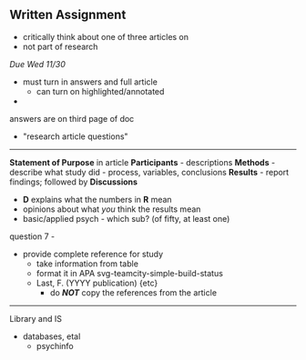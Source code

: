 ## Written Assignment
* critically think about one of three articles on
* not part of research

_Due Wed 11/30_

  * must turn in answers and full article
    * can turn on highlighted/annotated
  *

answers are on third page of doc
  * "research article questions"

---
**Statement of Purpose** in article
**Participants** - descriptions
**Methods** - describe what study did - process, variables, conclusions
**Results** - report findings; followed by **Discussions**
  * **D** explains what the numbers in **R** mean
* opinions about what _you_ think the results mean
* basic/applied psych - which sub? (of fifty, at least one)

question 7 -
* provide complete reference for study
  * take information from table
  * format it in APA svg-teamcity-simple-build-status
  * Last, F. (YYYY publication) {etc}
    * do _**NOT**_ copy the references from the article

---
Library and IS
* databases, etal
  * psychinfo
